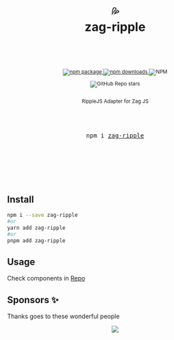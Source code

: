 <div align="center">

  <h1>
    <br/>
    💦
    <br />
    zag-ripple
    <br />
    <br />
  </h1>
  <sup>
    <br />
    <br />
    <a href="https://www.npmjs.com/package/zag-ripple?style=for-the-badge">
       <img src="https://img.shields.io/npm/v/zag-ripple.svg?style=for-the-badge" alt="npm package" />
    </a>
    <a href="https://www.npmjs.com/package/zag-ripple?style=for-the-badge">
      <img src="https://img.shields.io/npm/dw/zag-ripple.svg?style=for-the-badge" alt="npm  downloads" />
    </a>
<a>
    <img alt="NPM" src="https://img.shields.io/npm/l/zag-ripple?style=for-the-badge">
</a>

<a><img alt="GitHub Repo stars" src="https://img.shields.io/github/stars/anubra266/zag-ripple?logo=github&style=for-the-badge">

</a>
    <br />
   RippleJS Adapter for Zag JS
    
  </sup>
  <br />
  <br />
  <br />
  <br />
  <pre>npm i <a href="https://www.npmjs.com/package/zag-ripple">zag-ripple</a></pre>
  <br />
  <br />
  <br />
  <br />
  <br />
</div>

## Install

```bash
npm i --save zag-ripple
#or
yarn add zag-ripple
#or
pnpm add zag-ripple
```

## Usage

Check components in [Repo](https://anubra266.github.io/zag-ripple/)

## Sponsors ✨

Thanks goes to these wonderful people

<p align="center">
  <a href="https://patreon.com/anubra266?utm_medium=clipboard_copy&utm_source=copyLink&utm_campaign=creatorshare_creator&utm_content=join_link">
    <img src='https://cdn.jsdelivr.net/gh/anubra266/static@main/sponsors.svg'/>
  </a>
</p>
